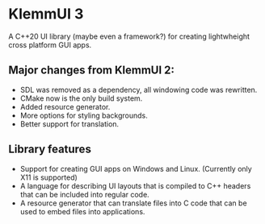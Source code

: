 # KlemmUI 3

A C++20 UI library (maybe even a framework?) for creating lightwheight cross platform GUI apps.

## Major changes from KlemmUI 2:

- SDL was removed as a dependency, all windowing code was rewritten.
- CMake now is the only build system.
- Added resource generator.
- More options for styling backgrounds.
- Better support for translation.


## Library features

- Support for creating GUI apps on Windows and Linux. (Currently only X11 is supported)
- A language for describing UI layouts that is compiled to C++ headers that can be included into regular code.
- A resource generator that can translate files into C code that can be used to embed files into applications.

